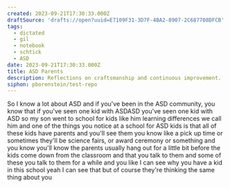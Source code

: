 ```yaml
---
created: 2023-09-21T17:30:33.000Z
draftSource: 'drafts://open?uuid=E7109F31-3D7F-4BA2-8907-2C687708DFCB'
tags:
  - dictated
  - gil
  - notebook
  - schtick
  - ASD
date: 2023-09-21T17:30:33.000Z
title: ASD Parents
description: Reflections on craftsmanship and continuous improvement.
siphon: pborenstein/test-repo
---
```


So I know a lot about ASD and if you've been in the ASD community, you know that if you've seen one kid with ASDASD you've seen one kid with ASD so my son went to school for kids like him learning differences we call him and one of the things you notice at a school for ASD kids is that all of these kids have parents and you'll see them you know like a pick up time or sometimes they'll be science fairs, or award ceremony or something and you know you'll know the parents usually hang out for a little bit before the kids come down from the classroom and that you talk to them and some of these you talk to them for a while and you like I can see why you have a kid in this school yeah I can see that but of course they're thinking the same thing about you
